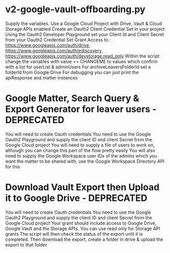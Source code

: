 # v2-google-vault-offboarding.py
Supply the variables.
Use a Google Cloud Project with Drive, Vault & Cloud Storage APIs enabled
Create an Oauth2 Client Credential Set in your project
Using the Oauth2 Developer Playground set your Client Id and Client Secret from your Oauth2 Credential Set
Grant Access to : https://www.googleapis.com/auth/drive, https://www.googleapis.com/auth/ediscovery, https://www.googleapis.com/auth/devstorage.read_only
Within the script change the variables with value == CHANGEME to values which confirm with a list for userList & adminUsers
For archiveLeaversFolderId set a folderId from Google Drive
For debugging you can just print the apiResponse and matter instances
#  Google Matter, Search Query & Export Generator for leaver users  - DEPRECATED
You will need to create Oauth credentials
You need to use the Google Oauth2 Playground and supply the client ID and client Secret from the Google Cloud project 
You will need to supply a file of users to work on, although you can change this part of the flow pretty easily
You will also need to supply the Google Workspace user IDs of the admins which you want the matter to be shared with, use the Google Workspace Directory API for this
#  Download Vault Export then Upload it to Google Drive - DEPRECATED
You will need to create Oauth credentials
You need to use the Google Oauth2 Playground and supply the client ID and client Secret from the Google Cloud project
Your grant should include access to Google Drive, Google Vault and the Storage APIs. You can use read only for Storage API grants 
The script will then check the status of the export until it is completed.
Then download the export, create a folder in drive & upload the export to that folder